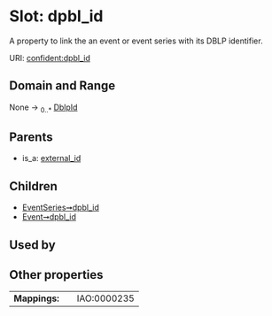 
# Slot: dpbl_id


A property to link the an event or event series with its DBLP identifier.

URI: [confident:dpbl_id](https://raw.githubusercontent.com/TIBHannover/ConfIDent_schema/main/src/linkml/confident_schema.yaml#dpbl_id)


## Domain and Range

None &#8594;  <sub>0..\*</sub> [DblpId](DblpId.md)

## Parents

 *  is_a: [external_id](external_id.md)

## Children

 *  [EventSeries➞dpbl_id](EventSeries_dpbl_id.md)
 *  [Event➞dpbl_id](Event_dpbl_id.md)

## Used by


## Other properties

|  |  |  |
| --- | --- | --- |
| **Mappings:** | | IAO:0000235 |

